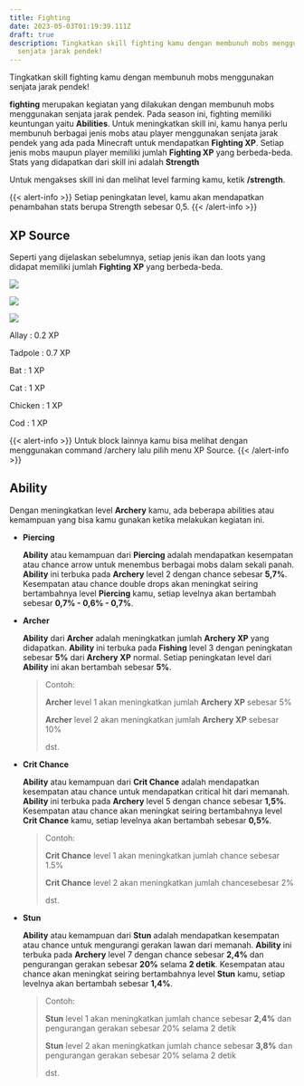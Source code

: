 ```yaml
---
title: Fighting
date: 2023-05-03T01:19:39.111Z
draft: true
description: Tingkatkan skill fighting kamu dengan membunuh mobs menggunakan
  senjata jarak pendek!
---
```

Tingkatkan skill fighting kamu dengan membunuh mobs menggunakan senjata jarak pendek!

**fighting** merupakan kegiatan yang dilakukan dengan membunuh mobs menggunakan senjata jarak pendek. Pada season ini, fighting memiliki keuntungan yaitu **Abilities**. Untuk meningkatkan skill ini, kamu hanya perlu membunuh berbagai jenis mobs atau player menggunakan senjata jarak pendek yang ada pada Minecraft untuk mendapatkan **Fighting XP**. Setiap jenis mobs maupun player memiliki jumlah **Fighting XP** yang berbeda-beda. Stats yang didapatkan dari skill ini adalah **Strength**

Untuk mengakses skill ini dan melihat level farming kamu, ketik **/strength**.

{{< alert-info >}} Setiap peningkatan level, kamu akan mendapatkan penambahan stats berupa Strength sebesar 0,5. {{< /alert-info >}}

## XP Source

Seperti yang dijelaskan sebelumnya, setiap jenis ikan dan loots yang didapat memiliki jumlah **Fighting XP** yang berbeda-beda.

![](/img/uploads/xp-archer.png)

![](/img/uploads/xp-archer2.png)

![](/img/uploads/xp-archer3.png)

Allay : 0.2 XP

Tadpole : 0.7 XP

Bat : 1 XP

Cat : 1 XP

Chicken : 1 XP

Cod : 1 XP

{{< alert-info >}} Untuk block lainnya kamu bisa melihat dengan menggunakan command /archery lalu pilih menu XP Source. {{< /alert-info >}}

## Ability

Dengan meningkatkan level **Archery** kamu, ada beberapa abilities atau kemampuan yang bisa kamu gunakan ketika melakukan kegiatan ini.

* **Piercing**

  **Ability** atau kemampuan dari **Piercing** adalah mendapatkan kesempatan atau chance arrow untuk menembus berbagai mobs dalam sekali panah. **Ability** ini terbuka pada **Archery** level 2 dengan chance sebesar **5,7%**. Kesempatan atau chance double drops akan meningkat seiring bertambahnya level **Piercing** kamu, setiap levelnya akan bertambah sebesar **0,7% - 0,6% - 0,7%**. 
* **Archer**

  **Ability** dari **Archer** adalah meningkatkan jumlah **Archery XP** yang didapatkan. **Ability** ini terbuka pada **Fishing** level 3 dengan peningkatan sebesar **5%** dari **Archery XP** normal. Setiap peningkatan level dari **Ability** ini akan bertambah sebesar **5%**.

  > Contoh:
  >
  > **Archer** level 1 akan meningkatkan jumlah **Archery XP** sebesar 5%
  >
  > **Archer** level 2 akan meningkatkan jumlah **Archery XP** sebesar 10%
  >
  > dst.
* **Crit Chance**

  **Ability** atau kemampuan dari **Crit Chance** adalah mendapatkan kesempatan atau chance untuk mendapatkan critical hit dari memanah. **Ability** ini terbuka pada **Archery** level 5 dengan chance sebesar **1,5%**. Kesempatan atau chance akan meningkat seiring bertambahnya level **Crit Chance** kamu, setiap levelnya akan bertambah sebesar **0,5%**. 

  > Contoh:
  >
  > **Crit Chance** level 1 akan meningkatkan jumlah chance sebesar 1.5%
  >
  > **Crit Chance** level 2 akan meningkatkan jumlah chancesebesar 2%
  >
  > dst.
* **Stun**

  **Ability** atau kemampuan dari **Stun** adalah mendapatkan kesempatan atau chance untuk mengurangi gerakan lawan dari memanah. **Ability** ini terbuka pada **Archery** level 7 dengan chance sebesar **2,4%** dan pengurangan gerakan sebesar **20%** selama **2 detik**. Kesempatan atau chance akan meningkat seiring bertambahnya level **Stun** kamu, setiap levelnya akan bertambah sebesar **1,4%**.

  > Contoh:
  >
  > **Stun** level 1 akan meningkatkan jumlah chance sebesar **2,4%** dan pengurangan gerakan sebesar 20% selama 2 detik
  >
  > **Stun** level 2 akan meningkatkan jumlah chance sebesar **3,8%** dan pengurangan gerakan sebesar 20% selama 2 detik
  >
  > dst.